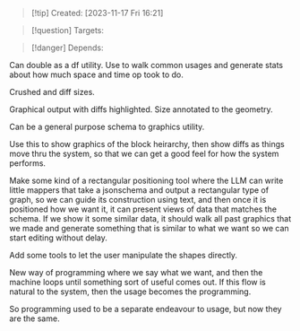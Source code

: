 
>[!tip] Created: [2023-11-17 Fri 16:21]

>[!question] Targets: 

>[!danger] Depends: 

Can double as a df utility.
Use to walk common usages and generate stats about how much space and time op took to do.

Crushed and diff sizes.

Graphical output with diffs highlighted.  Size annotated to the geometry.

Can be a general purpose schema to graphics utility.

Use this to show graphics of the block heirarchy, then show diffs as things move thru the system, so that we can get a good feel for how the system performs.

Make some kind of a rectangular positioning tool where the LLM can write little mappers that take a jsonschema and output a rectangular type of graph, so we can guide its construction using text, and then once it is positioned how we want it, it can present views of data that matches the schema.  If we show it some similar data, it should walk all past graphics that we made and generate something that is similar to what we want so we can start editing without delay.

Add some tools to let the user manipulate the shapes directly.

New way of programming where we say what we want, and then the machine loops until something sort of useful comes out.  If this flow is natural to the system, then the usage becomes the programming.

So programming used to be a separate endeavour to usage, but now they are the same.